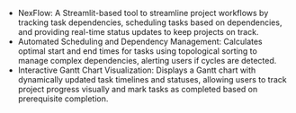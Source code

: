 - NexFlow: A Streamlit-based tool to streamline project workflows by tracking task dependencies, scheduling tasks based on dependencies, and providing real-time status updates to keep projects on track.
- Automated Scheduling and Dependency Management: Calculates optimal start and end times for tasks using topological sorting to manage complex dependencies, alerting users if cycles are detected.
- Interactive Gantt Chart Visualization: Displays a Gantt chart with dynamically updated task timelines and statuses, allowing users to track project progress visually and mark tasks as completed based on prerequisite completion.
